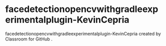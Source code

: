 # facedetectionopencvwithgradleexperimentalplugin-KevinCepria
facedetectionopencvwithgradleexperimentalplugin-KevinCepria created by Classroom for GitHub
.
